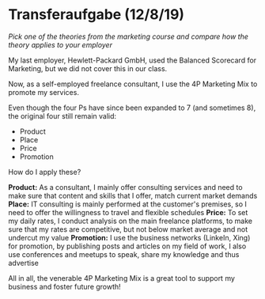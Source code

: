 
# Transferaufgabe (12/8/19)

*Pick one of the theories from the marketing course and compare how the theory applies to your employer*

My last employer, Hewlett-Packard GmbH, used the Balanced Scorecard for Marketing, but we did not cover this in our class.

Now, as a self-employed freelance consultant, I use the 4P Marketing Mix to promote my services.

Even though the four Ps have since been expanded to 7 (and sometimes 8), the original four still remain valid:

 - Product
 - Place
 - Price
 - Promotion
 
 How do I apply these?
 
**Product:** As a consultant, I mainly offer consulting services and need to make sure that content and skills that I offer, match current market demands 
**Place:** IT consulting is mainly performed at the customer's premises, so I need to offer the willingness to travel and flexible schedules
**Price:** To set my daily rates, I conduct analysis on the main freelance platforms, to make sure that my rates are competitive, but not below market average and not undercut my value
**Promotion:** I use the business networks (LinkeIn, Xing) for promotion, by publishing posts and articles on my field of work, I also use conferences and meetups to speak, share my knowledge and thus advertise

All in all, the venerable 4P Marketing Mix is a great tool to support my business and foster future growth!


<!--stackedit_data:
eyJoaXN0b3J5IjpbNjgyMTI4NjE5LC0xNzMxNTI2NTEwLDE5ND
Y2ODQ2MzUsNzMwOTk4MTE2XX0=
-->